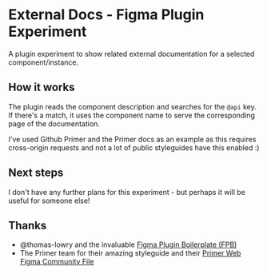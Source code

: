 # External Docs - Figma Plugin Experiment
A plugin experiment to show related external documentation for a selected component/instance.

## How it works
The plugin reads the component description and searches for the `@api` key. If there's a match, it uses the component name to serve the corresponding page of the documentation.

I've used Github Primer and the Primer docs as an example as this requires cross-origin requests and not a lot of public styleguides have this enabled :)

## Next steps
I don't have any further plans for this experiment - but perhaps it will be useful for someone else!

## Thanks
- @thomas-lowry and the invaluable [Figma Plugin Boilerplate (FPB)](https://github.com/thomas-lowry/figma-plugin-boilerplate#intro)
- The Primer team for their amazing styleguide and their [Primer Web Figma Community File](https://www.figma.com/community/file/854767373644076713)